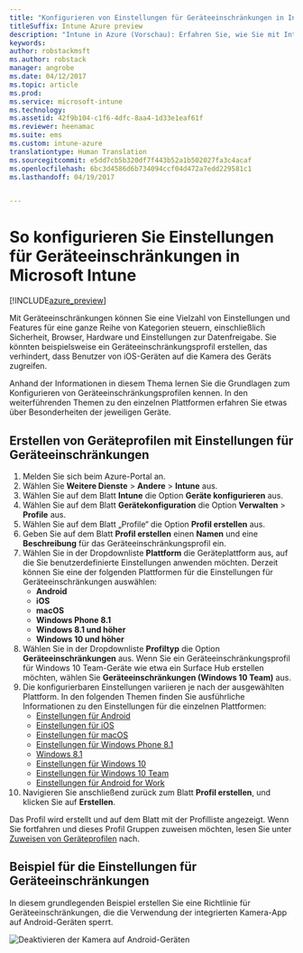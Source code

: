 ```yaml
---
title: "Konfigurieren von Einstellungen für Geräteeinschränkungen in Intune"
titleSuffix: Intune Azure preview
description: "Intune in Azure (Vorschau): Erfahren Sie, wie Sie mit Intune Einstellungen und Features auf Geräten, die Sie verwalten, konfigurieren."
keywords: 
author: robstackmsft
ms.author: robstack
manager: angrobe
ms.date: 04/12/2017
ms.topic: article
ms.prod: 
ms.service: microsoft-intune
ms.technology: 
ms.assetid: 42f9b104-c1f6-4dfc-8aa4-1d33e1eaf61f
ms.reviewer: heenamac
ms.suite: ems
ms.custom: intune-azure
translationtype: Human Translation
ms.sourcegitcommit: e5dd7cb5b320df7f443b52a1b502027fa3c4acaf
ms.openlocfilehash: 6bc3d4586d6b734094ccf04d472a7edd229581c1
ms.lasthandoff: 04/19/2017


---
```


# <a name="how-to-configure-device-restriction-settings-in-microsoft-intune"></a>So konfigurieren Sie Einstellungen für Geräteeinschränkungen in Microsoft Intune

[!INCLUDE[azure_preview](../includes/azure_preview.md)]

Mit Geräteeinschränkungen können Sie eine Vielzahl von Einstellungen und Features für eine ganze Reihe von Kategorien steuern, einschließlich Sicherheit, Browser, Hardware und Einstellungen zur Datenfreigabe. Sie könnten beispielsweise ein Geräteeinschränkungsprofil erstellen, das verhindert, dass Benutzer von iOS-Geräten auf die Kamera des Geräts zugreifen.

Anhand der Informationen in diesem Thema lernen Sie die Grundlagen zum Konfigurieren von Geräteeinschränkungsprofilen kennen. In den weiterführenden Themen zu den einzelnen Plattformen erfahren Sie etwas über Besonderheiten der jeweiligen Geräte.

## <a name="create-a-device-profile-containing-device-restriction-settings"></a>Erstellen von Geräteprofilen mit Einstellungen für Geräteeinschränkungen

1. Melden Sie sich beim Azure-Portal an.
2. Wählen Sie **Weitere Dienste** > **Andere** > **Intune** aus.
3. Wählen Sie auf dem Blatt **Intune** die Option **Geräte konfigurieren** aus.
2. Wählen Sie auf dem Blatt **Gerätekonfiguration** die Option **Verwalten** > **Profile** aus.
3. Wählen Sie auf dem Blatt „Profile“ die Option **Profil erstellen** aus.
4. Geben Sie auf dem Blatt **Profil erstellen** einen **Namen** und eine **Beschreibung** für das Geräteeinschränkungsprofil ein.
5. Wählen Sie in der Dropdownliste **Plattform** die Geräteplattform aus, auf die Sie benutzerdefinierte Einstellungen anwenden möchten. Derzeit können Sie eine der folgenden Plattformen für die Einstellungen für Geräteeinschränkungen auswählen:
    - **Android**
    - **iOS**
    - **macOS**
    - **Windows Phone 8.1**
    - **Windows 8.1 und höher**
    - **Windows 10 und höher**
6. Wählen Sie in der Dropdownliste **Profiltyp** die Option **Geräteeinschränkungen** aus. Wenn Sie ein Geräteeinschränkungsprofil für Windows 10 Team-Geräte wie etwa ein Surface Hub erstellen möchten, wählen Sie **Geräteeinschränkungen (Windows 10 Team)** aus.
7. Die konfigurierbaren Einstellungen variieren je nach der ausgewählten Plattform. In den folgenden Themen finden Sie ausführliche Informationen zu den Einstellungen für die einzelnen Plattformen:
    - [Einstellungen für Android](device-restrictions-for-android.md)
    - [Einstellungen für iOS](device-restrictions-for-ios.md)
    - [Einstellungen für macOS](device-restrictions-for-macos.md)
    - [Einstellungen für Windows Phone 8.1](device-restrictions-for-windows-phone-8-1.md)
    - [Windows 8.1](device-restrictions-for-windows-8-1.md)
    - [Einstellungen für Windows 10](device-restrictions-for-windows-10.md)
    - [Einstellungen für Windows 10 Team](device-restrictions-for-windows-10-team.md)
    - [Einstellungen für Android for Work](device-restrictions-for-afw.md)
8. Navigieren Sie anschließend zurück zum Blatt **Profil erstellen**, und klicken Sie auf **Erstellen**.

Das Profil wird erstellt und auf dem Blatt mit der Profilliste angezeigt.
Wenn Sie fortfahren und dieses Profil Gruppen zuweisen möchten, lesen Sie unter [Zuweisen von Geräteprofilen](how-to-assign-device-profiles.md) nach.

## <a name="example-of-device-restriction-settings"></a>Beispiel für die Einstellungen für Geräteeinschränkungen

In diesem grundlegenden Beispiel erstellen Sie eine Richtlinie für Geräteeinschränkungen, die die Verwendung der integrierten Kamera-App auf Android-Geräten sperrt.

![Deaktivieren der Kamera auf Android-Geräten](./media/disable-android-camera.png)


